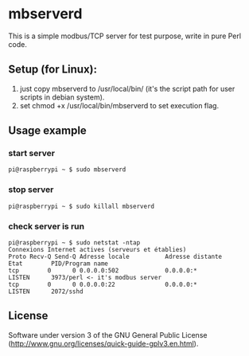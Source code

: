 # mbserverd

This is a simple modbus/TCP server for test purpose, write in pure Perl code.

## Setup (for Linux):
1. just copy mbserverd to /usr/local/bin/ (it's the script path for user scripts in debian system).
2. set chmod +x /usr/local/bin/mbserverd to set execution flag.

## Usage example

### start server

    pi@raspberrypi ~ $ sudo mbserverd

### stop server
    
    pi@raspberrypi ~ $ sudo killall mbserverd

### check server is run

    pi@raspberrypi ~ $ sudo netstat -ntap
    Connexions Internet actives (serveurs et établies)
    Proto Recv-Q Send-Q Adresse locale          Adresse distante        Etat        PID/Program name
    tcp        0      0 0.0.0.0:502             0.0.0.0:*               LISTEN      3973/perl <- it's modbus server
    tcp        0      0 0.0.0.0:22              0.0.0.0:*               LISTEN      2072/sshd

## License

Software under version 3 of the GNU General Public License (http://www.gnu.org/licenses/quick-guide-gplv3.en.html).
